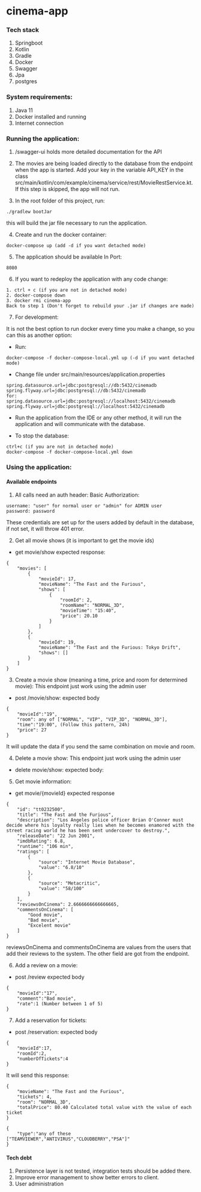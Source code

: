 # cinema-app

### Tech stack

1. Springboot
2. Kotlin
3. Gradle
4. Docker
5. Swagger
6. Jpa
7. postgres

### System requirements:

1. Java 11
2. Docker installed and running
3. Internet connection

### Running the application:

1. /swagger-ui holds more detailed documentation for the API

2. The movies are being loaded directly to the database from the endpoint when the app is started. Add your key in
   the variable API_KEY in the class src/main/kotlin/com/example/cinema/service/rest/MovieRestService.kt. If this
   step is skipped, the app will not run.

3. In the root folder of this project, run:

````
./gradlew bootJar
````

this will build the jar file necessary to run the application.

4. Create and run the docker container:

````
docker-compose up (add -d if you want detached mode)
````

5. The application should be available In Port:

````
8080
````

6. If you want to redeploy the application with any code change:

````
1. ctrl + c (if you are not in detached mode)
2. docker-compose down
3. docker rmi cinema-app
Back to step 1 (Don't forget to rebuild your .jar if changes are made)
````

7. For development:

It is not the best option to run docker every time you make a change, so you can this as another option:

* Run:

````
docker-compose -f docker-compose-local.yml up (-d if you want detached mode)
````

* Change file under src/main/resources/application.properties

````
spring.datasource.url=jdbc:postgresql://db:5432/cinemadb
spring.flyway.url=jdbc:postgresql://db:5432/cinemadb
for:
spring.datasource.url=jdbc:postgresql://localhost:5432/cinemadb
spring.flyway.url=jdbc:postgresql://localhost:5432/cinemadb
````

* Run the application from the IDE or any other method, it will run the application and will communicate with the
  database.

* To stop the database:

````
ctrl+c (if you are not in detached mode)
docker-compose -f docker-compose-local.yml down
````

### Using the application:

#### Available endpoints

1. All calls need an auth header:
   Basic Authorization:

````
username: "user" for normal user or "admin" for ADMIN user
password: password
````

These credentials are set up for the users added by default in the database, if not set, it will throw 401 error.

2. Get all movie shows (it is important to get the movie ids)

* get movie/show expected response:

````
{
    "movies": [
        {
            "movieId": 17,
            "movieName": "The Fast and the Furious",
            "shows": [
                {
                    "roomId": 2,
                    "roomName": "NORMAL_3D",
                    "movieTime": "15:40",
                    "price": 20.10
                }
            ]
        },
        {
            "movieId": 19,
            "movieName": "The Fast and the Furious: Tokyo Drift",
            "shows": []
        }
    ]
}
````

3. Create a movie show (meaning a time, price and room for determined movie):
   This endpoint just work using the admin user

* post /movie/show: expected body

````
{
    "movieId":"19",
    "room": any of ["NORMAL", "VIP", "VIP_3D", "NORMAL_3D"],
    "time":"19:00", (Follow this pattern, 24h)
    "price": 27
}
````

It will update the data if you send the same combination on movie and room.

4. Delete a movie show:
   This endpoint just work using the admin user

* delete movie/show: expected body:


5. Get movie information:

* get movie/{movieId} expected response

````
{
    "id": "tt0232500",
    "title": "The Fast and the Furious",
    "description": "Los Angeles police officer Brian O'Conner must decide where his loyalty really lies when he becomes enamored with the street racing world he has been sent undercover to destroy.",
    "releaseDate": "22 Jun 2001",
    "imdbRating": 6.8,
    "runtime": "106 min",
    "ratings": [
        {
            "source": "Internet Movie Database",
            "value": "6.8/10"
        },
        {
            "source": "Metacritic",
            "value": "58/100"
        }
    ],
    "reviewsOnCinema": 2.6666666666666665,
    "commentsOnCinema": [
        "Good movie",
        "Bad movie",
        "Excelent movie"
    ]
}
````
reviewsOnCinema and commentsOnCinema are values from the users that add their reviews to the system. The other field are got from the endpoint.

6. Add a review on a movie:

* post /review expected body

````
{
    "movieId":"17",
    "comment":"Bad movie",
    "rate":1 (Number between 1 of 5)
}
````

7. Add a reservation for tickets:
* post /reservation: expected body
````
{
    "movieId":17,
    "roomId":2,
    "numberOfTickets":4
}
````

It will send this response:

````
{
    "movieName": "The Fast and the Furious",
    "tickets": 4,
    "room": "NORMAL_3D",
    "totalPrice": 80.40 Calculated total value with the value of each ticket
}
````

````
{
    "type":"any of these ["TEAMVIEWER","ANTIVIRUS","CLOUDBERRY","PSA"]"
}
````

#### Tech debt

1. Persistence layer is not tested, integration tests should be added there.
2. Improve error management to show better errors to client.
3. User administration